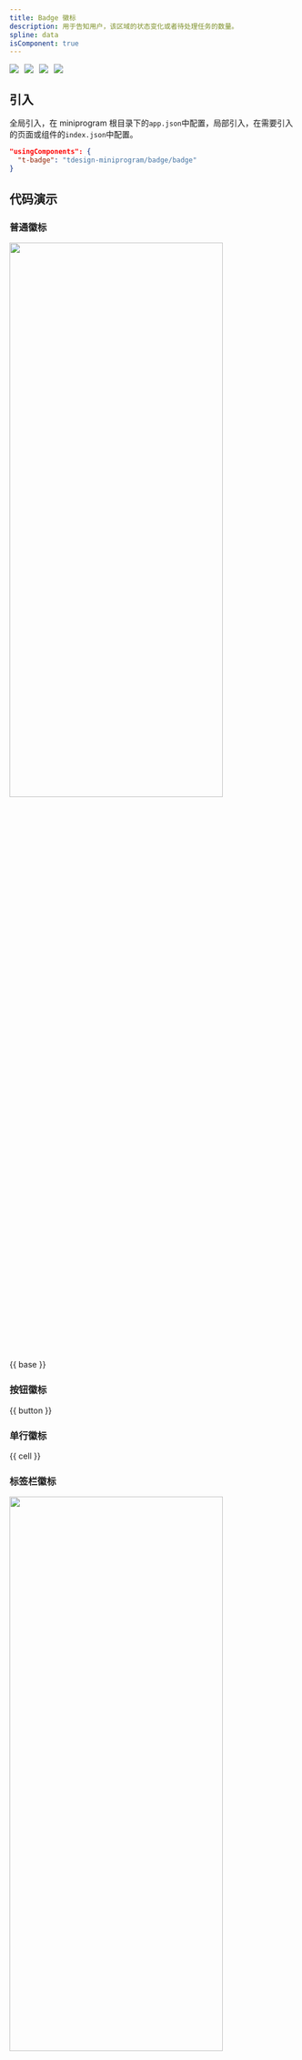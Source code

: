 ```yaml
---
title: Badge 徽标
description: 用于告知用户，该区域的状态变化或者待处理任务的数量。
spline: data
isComponent: true
---
```


<span class="coverages-badge" style="margin-right: 10px"><img src="https://img.shields.io/badge/coverages%3A%20lines-100%25-blue" /></span><span class="coverages-badge" style="margin-right: 10px"><img src="https://img.shields.io/badge/coverages%3A%20functions-0%25-red" /></span><span class="coverages-badge" style="margin-right: 10px"><img src="https://img.shields.io/badge/coverages%3A%20statements-100%25-blue" /></span><span class="coverages-badge" style="margin-right: 10px"><img src="https://img.shields.io/badge/coverages%3A%20branches-0%25-red" /></span>
## 引入

全局引入，在 miniprogram 根目录下的`app.json`中配置，局部引入，在需要引入的页面或组件的`index.json`中配置。

```json
"usingComponents": {
  "t-badge": "tdesign-miniprogram/badge/badge"
}
```

## 代码演示

### 普通徽标

<img src="https://tdesign.gtimg.com/miniprogram/readme/badge-1.png" width="375px" height="50%">

{{ base }}

### 按钮徽标

{{ button }}

### 单行徽标

{{ cell }}

### 标签栏徽标

<img src="https://tdesign.gtimg.com/miniprogram/readme/badge-3.png" width="375px" height="50%">

{{ tab-item }}

## API

### Badge Props

| 名称             | 类型                   | 默认值 | 说明                                                                                                              | 必传     |
| ---------------- | ---------------------- | ------ | ----------------------------------------------------------------------------------------------------------------- | -------- |
| color            | String                 | -      | 颜色                                                                                                              | N        |
| content          | String                 | -      | 徽标内容，示例：`content='自定义内容'`。也可以使用默认插槽定义                                                    | N        |
| count            | String / Number / Slot | 0      | 徽标右上角内容。可以是数字，也可以是文字。如：'new'/3/99+。特殊：值为空表示使用插槽渲染                           | N        |
| dot              | Boolean                | false  | 是否为红点                                                                                                        | N        |
| external-classes | Array                  | -      | 组件类名，分别用于设置外层元素、默认内容、右上角内容等元素类名。`['t-class', 't-class-content', 't-class-count']` | N        |
| max-count        | Number                 | 99     | 封顶的数字值                                                                                                      | N        |
| offset           | Array                  | -      | 设置状态点的位置偏移，示例：[-10, 20] 或 ['10em', '8rem']。TS 类型：`Array<string                                 | number>` | N   |
| shape            | String                 | circle | 形状。可选项：circle/square/round/ribbon                                                                          | N        |
| show-zero        | Boolean                | false  | 当数值为 0 时，是否展示徽标                                                                                       | N        |
| size             | String                 | medium | 尺寸。可选项：small/medium                                                                                        | N        |
